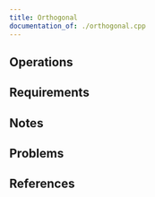 ```yaml
---
title: Orthogonal
documentation_of: ./orthogonal.cpp
---
```


## Operations

## Requirements

## Notes

## Problems

## References
